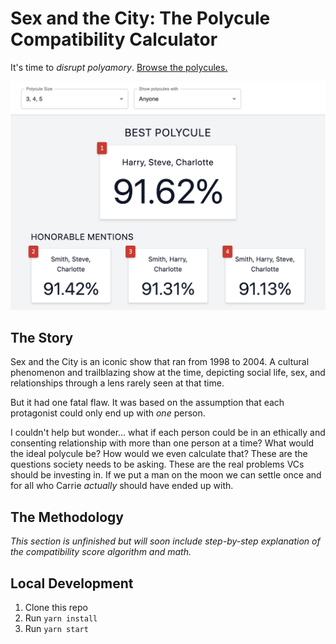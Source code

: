 # Sex and the City: The Polycule Compatibility Calculator

It's time to _disrupt polyamory_. [Browse the polycules.](https://satc-polycules.netlify.app/)

![Screenshot of dashboard showing that Harry, Steve, and Charlotte are the best polycule](dashboard-screenshot.png)

## The Story

Sex and the City is an iconic show that ran from 1998 to 2004. A cultural phenomenon and trailblazing show at the time, depicting social life, sex, and relationships through a lens rarely seen at that time.

But it had one fatal flaw. It was based on the assumption that each protagonist could only end up with _one_ person.

I couldn't help but wonder... what if each person could be in an ethically and consenting relationship with more than one person at a time? What would the ideal polycule be? How would we even calculate that? These are the questions society needs to be asking. These are the real problems VCs should be investing in. If we put a man on the moon we can settle once and for all who Carrie _actually_ should have ended up with.

## The Methodology

_This section is unfinished but will soon include step-by-step explanation of the compatibility score algorithm and math._

## Local Development

1. Clone this repo
2. Run `yarn install`
3. Run `yarn start`

